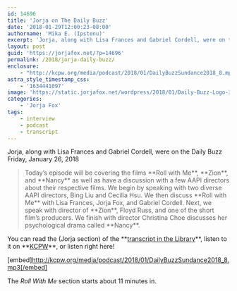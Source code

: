 ```yaml
---
id: 14696
title: 'Jorja on The Daily Buzz'
date: '2018-01-29T12:00:23-08:00'
authorname: 'Mika E. (Ipstenu)'
excerpt: 'Jorja, along with Lisa Frances and Gabriel Cordell, were on the Daily Buzz Friday, January 26, 2018'
layout: post
guid: 'https://jorjafox.net/?p=14696'
permalink: /2018/jorja-daily-buzz/
enclosure:
    - "http://kcpw.org/media/podcast/2018/01/DailyBuzzSundance2018_8.mp3\n24566413\naudio/mpeg\n"
astra_style_timestamp_css:
    - '1634441097'
image: 'https://static.jorjafox.net/wordpress/2018/01/Daily-Buzz-Logo-300x230.jpg'
categories:
    - 'Jorja Fox'
tags:
    - interview
    - podcast
    - transcript
---
```


Jorja, along with Lisa Frances and Gabriel Cordell, were on the Daily Buzz Friday, January 26, 2018
<blockquote>Today’s episode will be covering the films **Roll with Me**, **Zion**, and **Nancy** as well as have a discussion with a few AAPI directors about their respective films. We begin by speaking with two diverse AAPI directors, Bing Liu and Cecilia Hsu. We then discuss **Roll with Me** with Lisa Frances, Jorja Fox, and Gabriel Cordell. Next, we speak with director of **Zion**, Floyd Russ, and one of the short film’s producers. We finish with director Christina Choe discusses her psychological drama called **Nancy**.</blockquote>
You can read the (Jorja section) of the **<a href="https://jorjafox.net/library/transcript/2018/daily-buzz/">transcript in the Library</a>**, listen to it on **<a href="http://kcpw.org/blog/daily-buzz/2018-01-27/daily-buzz-sundance-day-8-1-26-18/">KCPW</a>**, or listen right here!

[embed]http://kcpw.org/media/podcast/2018/01/DailyBuzzSundance2018_8.mp3[/embed]

The _Roll With Me_ section starts about 11 minutes in.
